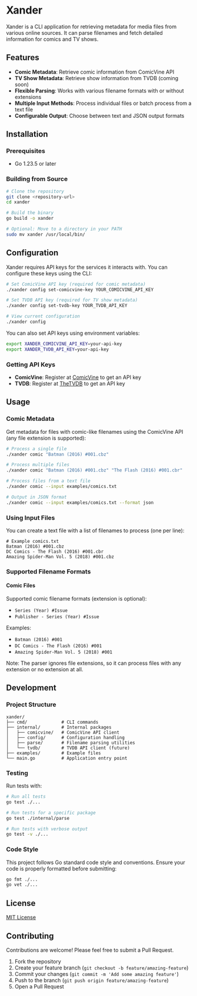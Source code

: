 # Xander

Xander is a CLI application for retrieving metadata for media files from various online sources. It can parse filenames and fetch detailed information for comics and TV shows.

## Features

- **Comic Metadata**: Retrieve comic information from ComicVine API
- **TV Show Metadata**: Retrieve show information from TVDB (coming soon)
- **Flexible Parsing**: Works with various filename formats with or without extensions
- **Multiple Input Methods**: Process individual files or batch process from a text file
- **Configurable Output**: Choose between text and JSON output formats

## Installation

### Prerequisites

- Go 1.23.5 or later

### Building from Source

```bash
# Clone the repository
git clone <repository-url>
cd xander

# Build the binary
go build -o xander

# Optional: Move to a directory in your PATH
sudo mv xander /usr/local/bin/
```

## Configuration

Xander requires API keys for the services it interacts with. You can configure these keys using the CLI:

```bash
# Set ComicVine API key (required for comic metadata)
./xander config set-comicvine-key YOUR_COMICVINE_API_KEY

# Set TVDB API key (required for TV show metadata)
./xander config set-tvdb-key YOUR_TVDB_API_KEY

# View current configuration
./xander config
```

You can also set API keys using environment variables:

```bash
export XANDER_COMICVINE_API_KEY=your-api-key
export XANDER_TVDB_API_KEY=your-api-key
```

### Getting API Keys

- **ComicVine**: Register at [ComicVine](https://comicvine.gamespot.com/api/) to get an API key
- **TVDB**: Register at [TheTVDB](https://thetvdb.com/api-information) to get an API key

## Usage

### Comic Metadata

Get metadata for files with comic-like filenames using the ComicVine API (any file extension is supported):

```bash
# Process a single file
./xander comic "Batman (2016) #001.cbz"

# Process multiple files
./xander comic "Batman (2016) #001.cbz" "The Flash (2016) #001.cbr"

# Process files from a text file
./xander comic --input examples/comics.txt

# Output in JSON format
./xander comic --input examples/comics.txt --format json
```

### Using Input Files

You can create a text file with a list of filenames to process (one per line):

```
# Example comics.txt
Batman (2016) #001.cbz
DC Comics - The Flash (2016) #001.cbr
Amazing Spider-Man Vol. 5 (2018) #001.cbz
```

### Supported Filename Formats

#### Comic Files

Supported comic filename formats (extension is optional):
- `Series (Year) #Issue`
- `Publisher - Series (Year) #Issue`

Examples:
- `Batman (2016) #001`
- `DC Comics - The Flash (2016) #001`
- `Amazing Spider-Man Vol. 5 (2018) #001`

Note: The parser ignores file extensions, so it can process files with any extension or no extension at all.

## Development

### Project Structure

```
xander/
├── cmd/             # CLI commands
├── internal/        # Internal packages
│   ├── comicvine/   # ComicVine API client
│   ├── config/      # Configuration handling
│   ├── parse/       # Filename parsing utilities
│   └── tvdb/        # TVDB API client (future)
├── examples/        # Example files
└── main.go          # Application entry point
```

### Testing

Run tests with:

```bash
# Run all tests
go test ./...

# Run tests for a specific package
go test ./internal/parse

# Run tests with verbose output
go test -v ./...
```

### Code Style

This project follows Go standard code style and conventions. Ensure your code is properly formatted before submitting:

```bash
go fmt ./...
go vet ./...
```

## License

[MIT License](LICENSE)

## Contributing

Contributions are welcome! Please feel free to submit a Pull Request.

1. Fork the repository
2. Create your feature branch (`git checkout -b feature/amazing-feature`)
3. Commit your changes (`git commit -m 'Add some amazing feature'`)
4. Push to the branch (`git push origin feature/amazing-feature`)
5. Open a Pull Request